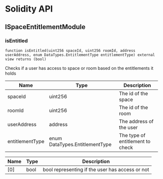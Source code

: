 # Solidity API

## ISpaceEntitlementModule

### isEntitled

```solidity
function isEntitled(uint256 spaceId, uint256 roomId, address userAddress, enum DataTypes.EntitlementType entitlementType) external view returns (bool)
```

Checks if a user has access to space or room based on the entitlements it holds

| Name | Type | Description |
| ---- | ---- | ----------- |
| spaceId | uint256 | The id of the space |
| roomId | uint256 | The id of the room |
| userAddress | address | The address of the user |
| entitlementType | enum DataTypes.EntitlementType | The type of entitlement to check |

| Name | Type | Description |
| ---- | ---- | ----------- |
| [0] | bool | bool representing if the user has access or not |

